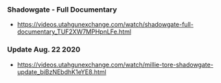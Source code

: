 
### Shadowgate - Full Documentary
- https://videos.utahgunexchange.com/watch/shadowgate-full-documentary_TUF2XW7MPHpnLFe.html


### Update Aug. 22 2020
- https://videos.utahgunexchange.com/watch/millie-tore-shadowgate-update_biBzNEbdhK1eYE8.html